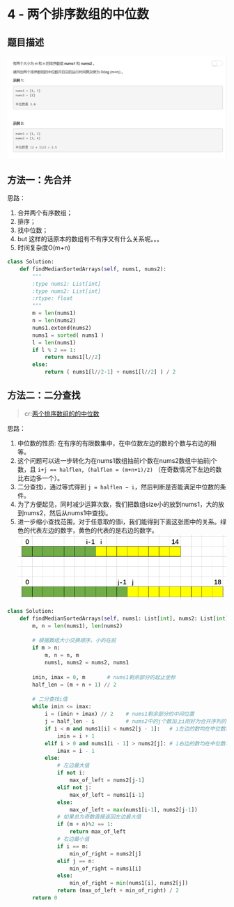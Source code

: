 # 4 - 两个排序数组的中位数

## 题目描述
![problem](images/4.png)

<!-- more -->

## 方法一：先合并
思路：
1. 合并两个有序数组；
2. 排序；
3. 找中位数；
4. but 这样的话原本的数组有不有序又有什么关系呢。。。
5. 时间复杂度O(m+n)

```python
class Solution:
    def findMedianSortedArrays(self, nums1, nums2):
        """
        :type nums1: List[int]
        :type nums2: List[int]
        :rtype: float
        """
        m = len(nums1)
        n = len(nums2)
        nums1.extend(nums2)
        nums1 = sorted( nums1 )
        l = len(nums1)
        if l % 2 == 1:
        	return nums1[l//2]
        else:
        	return ( nums1[l//2-1] + nums1[l//2] ) / 2
```

## 方法二：二分查找
> cr:[两个排序数组的的中位数](https://zhuanlan.zhihu.com/p/33168674)

思路：
1. 中位数的性质: 在有序的有限数集中，在中位数左边的数的个数与右边的相等。
2. 这个问题可以进一步转化为在nums1数组抽前i个数在nums2数组中抽前j个数，且
`i+j == halflen, (halflen = (m+n+1)/2)`
（在奇数情况下左边的数比右边多一个）。
3. 二分查找i，通过等式得到
`j = halflen − i`，然后判断是否能满足中位数的条件。
4. 为了方便起见，同时减少运算次数，我们把数组size小的放到nums1，大的放到nums2，然后从nums1中查找i。
5. 进一步缩小查找范围，对于任意取的值i，我们能得到下面这张图中的关系。绿色的代表左边的数字，黄色的代表的是右边的数字。
![problem](images/idea.png)

```python
class Solution:
    def findMedianSortedArrays(self, nums1: List[int], nums2: List[int]) -> float:
        m, n = len(nums1), len(nums2)
        
        # 根据数组大小交换顺序，小的在前
        if m > n:
            m, n = n, m
            nums1, nums2 = nums2, nums1
        
        imin, imax = 0, m       # nums1剩余部分的起止坐标
        half_len = (m + n + 1) // 2
        
        # 二分查找i值
        while imin <= imax:
            i = (imin + imax) // 2    # nums1剩余部分的中间位置
            j = half_len - i          # nums2中的j个数加上i刚好为合并序列的中间个数
            if i < m and nums1[i] < nums2[j - 1]:   # i左边的数均在中位数左边，可排除
                imin = i + 1
            elif i > 0 and nums1[i - 1] > nums2[j]: # i右边的数均在中位数右边，可排除
                imax = i - 1
            else:
                # 左边最大值
                if not i:
                    max_of_left = nums2[j-1]
                elif not j:
                    max_of_left = nums1[i-1]
                else:
                    max_of_left = max(nums1[i-1], nums2[j-1])
                # 如果总为奇数直接返回左边最大值
                if (m + n)%2 == 1:
                    return max_of_left
                # 右边最小值
                if i == m:
                    min_of_right = nums2[j]
                elif j == n:
                    min_of_right = nums1[i]
                else:
                    min_of_right = min(nums1[i], nums2[j])
                return (max_of_left + min_of_right) / 2
        return 0
```